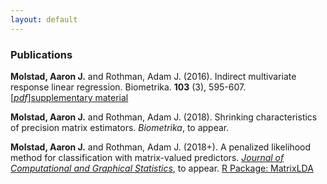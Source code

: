 ```yaml
---
layout: default
---
```

### Publications

**Molstad, Aaron J.** and Rothman, Adam J. (2016). Indirect multivariate response linear regression. Biometrika. **103** (3), 595-607. <br>
[[*pdf*](https://academic.oup.com/biomet/article-abstract/103/3/595/1744444/Indirect-multivariate-response-linear-regression?redirectedFrom=fulltext)][supplementary material](pages/IMRLR_Supp.pdf)

**Molstad, Aaron J.** and Rothman, Adam J. (2018). Shrinking characteristics of precision matrix estimators. *Biometrika*, to appear. 

**Molstad, Aaron J.**  and Rothman, Adam J. (2018+). A penalized likelihood method for classification with matrix-valued predictors. [*Journal of Computational and Graphical Statistics*](pages/MatrixLDA.pdf), to appear. [R Package: MatrixLDA](https://cran.r-project.org/web/packages/MatrixLDA/.)
